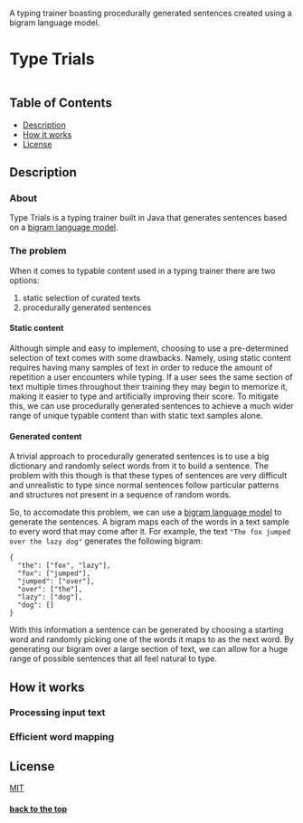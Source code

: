 A typing trainer boasting procedurally generated sentences created using a bigram language model.
# Type Trials
![]()
## Table of Contents
* [Description](#description)
* [How it works](#how-it-works)
* [License](#license)

## Description
### About
Type Trials is a typing trainer built in Java that generates sentences based on a [bigram language model](https://en.wikipedia.org/wiki/Bigram).

### The problem
When it comes to typable content used in a typing trainer there are two options:
1. static selection of curated texts
2. procedurally generated sentences

#### Static content
Although simple and easy to implement, choosing to use a pre-determined selection of text comes with some drawbacks. Namely, using static content requires having many samples of text in order to reduce the amount of repetition a user encounters while typing. If a user sees the same section of text multiple times throughout their training they may begin to memorize it, making it easier to type and artificially improving their score. To mitigate this, we can use procedurally generated sentences to achieve a much wider range of unique typable content than with static text samples alone.

#### Generated content
A trivial approach to procedurally generated sentences is to use a big dictionary and randomly select words from it to build a sentence. The problem with this though is that these types of sentences are very difficult and unrealistic to type since normal sentences follow particular patterns and structures not present in a sequence of random words.

So, to accomodate this problem, we can use a [bigram language model](https://en.wikipedia.org/wiki/Bigram) to generate the sentences. A bigram maps each of the words in a text sample to every word that may come after it. For example, the text `"The fox jumped over the lazy dog"` generates the following bigram:
```
{
  "the": ["fox", "lazy"],
  "fox": ["jumped"],
  "jumped": ["over"],
  "over": ["the"],
  "lazy": ["dog"],
  "dog": []
}
```
With this information a sentence can be generated by choosing a starting word and randomly picking one of the words it maps to as the next word. By generating our bigram over a large section of text, we can allow for a huge range of possible sentences that all feel natural to type.

## How it works
### Processing input text

### Efficient word mapping

## License
[MIT](https://mit-license.org/)


#### [back to the top](#type-trials)
